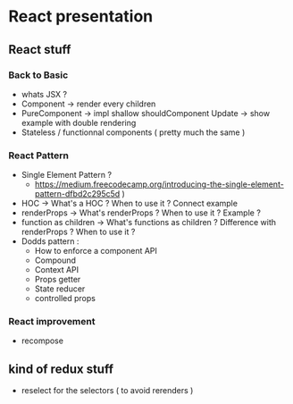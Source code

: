 # React presentation

## React stuff

### Back to Basic

-   whats JSX ?
-   Component -> render every children
-   PureComponent -> impl shallow shouldComponent Update -> show example with double rendering
-   Stateless / functionnal components ( pretty much the same )

### React Pattern

-   Single Element Pattern ?
    -   https://medium.freecodecamp.org/introducing-the-single-element-pattern-dfbd2c295c5d )
-   HOC -> What's a HOC ? When to use it ? Connect example
-   renderProps -> What's renderProps ? When to use it ? Example ?
-   function as children -> What's functions as children ? Difference with renderProps ? When to use it ?
-   Dodds pattern :
    -   How to enforce a component API
    -   Compound
    -   Context API
    -   Props getter
    -   State reducer
    -   controlled props

### React improvement

-   recompose

## kind of redux stuff

-   reselect for the selectors ( to avoid rerenders )
